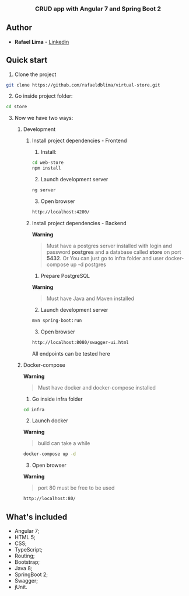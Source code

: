 <p align="center">
  <h3 align="center">CRUD app with Angular 7 and Spring Boot 2</h3>
</p>

## Author

* **Rafael Lima**  - [Linkedin](https://www.linkedin.com/in/rafaeldblima/)

## Quick start

1. Clone the project
 ```bash
 git clone https://github.com/rafaeldblima/virtual-store.git
 ```

2. Go inside project folder:
 ```bash
 cd store
 ```

3. Now we have two ways:
   1. Development
      1. Install project dependencies - Frontend
            1. Install:
            
            ```bash
            cd web-store
            npm install
            ```
  
            2. Launch development server
        
            ```bash
            ng server
            ```
  
            3. Open browser

            ```bash
            http://localhost:4200/
            ```
       2. Install project dependencies - Backend
       
           **Warning**
          
          > Must have a postgres server installed with login and password **postgres** and a database called **store** on port **5432**.
          Or You can just go to infra folder and user docker-compose up -d postgres
      
          1. Prepare PostgreSQL
       
          **Warning**
          
          > Must have Java and Maven installed
          2. Launch development server
      
           ```bash
           mvn spring-boot:run 
           ```
      
          3. Open browser
      
           ```bash
           http://localhost:8080/swagger-ui.html
           ```
           All endpoints can be tested here
           
   2. Docker-compose
   
      **Warning**
      
      > Must have docker and docker-compose installed
      1. Go inside infra folder
  
       ```bash
       cd infra
       ```
  
      2. Launch docker
   
      **Warning**
      
      > build can take a while
  
       ```bash
       docker-compose up -d
       ```
  
      3. Open browser
   
      **Warning**
      
      > port 80 must be free to be used
  
       ```bash
       http://localhost:80/
       ```

## What's included

* Angular 7;
* HTML 5;
* CSS;
* TypeScript;
* Routing;
* Bootstrap;
* Java 8;
* SpringBoot 2;
* Swagger;
* jUnit.
